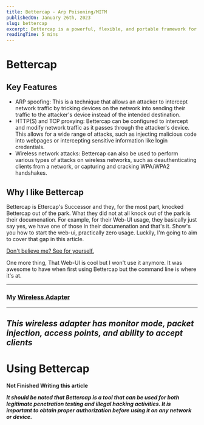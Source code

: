 ```yaml
---
title: Bettercap - Arp Poisoning/MITM
publishedOn: January 26th, 2023
slug: bettercap
excerpt: Bettercap is a powerful, flexible, and portable framework for performing various types of Man-In-The-Middle (MITM) attacks. It is built on top of the Ruby programming language and can be used on a wide range of platforms, including Linux, macOS, and Windows.
readingTime: 5 mins
---
```


# Bettercap
## Key Features 

- ARP spoofing: This is a technique that allows an attacker to intercept network traffic by tricking devices on the network into sending their traffic to the attacker's device instead of the intended destination.
- HTTP(S) and TCP proxying: Bettercap can be configured to intercept and modify network traffic as it passes through the attacker's device. This allows for a wide range of attacks, such as injecting malicious code into webpages or intercepting sensitive information like login credentials.
- Wireless network attacks: Bettercap can also be used to perform various types of attacks on wireless networks, such as deauthenticating clients from a network, or capturing and cracking WPA/WPA2 handshakes.

## Why I like Bettercap

Bettercap is Ettercap's Successor and they, for the most part, knocked Bettercap out of the park. What they did not at all knock out of the park is their documenation. For example, for their Web-UI usage, they basically just say yes, we have one of those in their documenation and that's it. Show's you how to start the web-ui, practically zero usage. Luckily, I'm going to aim to cover that gap in this article. 

[Don't believe me? See for yourself.](https://www.bettercap.org/usage/webui/)

One more thing, That Web-UI is cool but I won't use it anymore. It was awesome to have when first using Bettercap but the command line is where it's at.

---
### My [Wireless Adapter](https://www.amazon.com/Tp-Link-TL-WN722N-IEEE-802-11n-draft/dp/9800359850/?_encoding=UTF8&pd_rd_w=kIMf5&content-id=amzn1.sym.b4f172f0-a2ab-4ffa-ac9d-22e96231ca8e&pf_rd_p=b4f172f0-a2ab-4ffa-ac9d-22e96231ca8e&pf_rd_r=M1J7MN14V00BAF5B96SS&pd_rd_wg=EFNVK&pd_rd_r=43dffa20-5d5f-4e20-800f-5efdacd16c66&ref_=pd_gw_ci_mcx_mr_hp_atf_m)
---
*This wireless adapter has monitor mode, packet injection, access points, and ability to accept clients*
-----

# **Using Bettercap**

**Not Finished Writing this article**



***It should be noted that Bettercap is a tool that can be used for both legitimate penetration testing and illegal hacking activities. It is important to obtain proper authorization before using it on any network or device.***